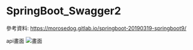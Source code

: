 # SpringBoot_Swagger2

參考資料: https://morosedog.gitlab.io/springboot-20190319-springboot9/

api畫面 
![畫面](https://user-images.githubusercontent.com/49940343/127443023-287bef34-55de-440c-953f-38998fabdab2.jpg)
